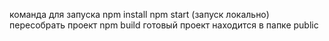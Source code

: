 команда для запуска
npm install
npm start (запуск локально)
пересобрать проект npm build
готовый проект находится в папке public